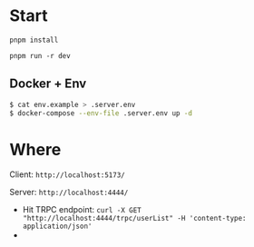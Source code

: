 


# Start 

`pnpm install`

`pnpm run -r dev`

## Docker + Env

```bash
$ cat env.example > .server.env
$ docker-compose --env-file .server.env up -d
```


# Where

Client: `http://localhost:5173/`

Server: `http://localhost:4444/`
  -  Hit TRPC endpoint: `curl -X GET "http://localhost:4444/trpc/userList" -H 'content-type: application/json'`
-  

